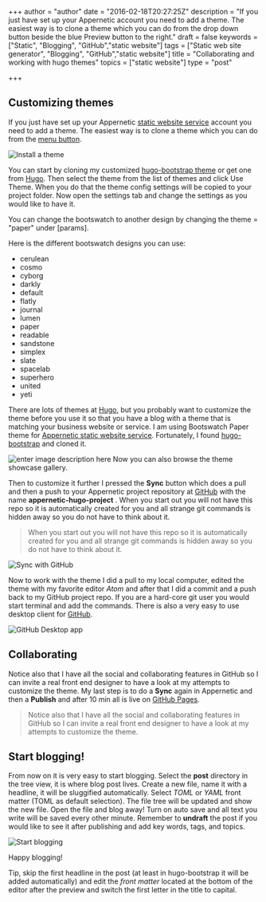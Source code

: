 +++
author = "author"
date = "2016-02-18T20:27:25Z"
description = "If you just have set up your Appernetic account you need to add a theme. The easiest way is to clone a theme which you can do from the drop down button beside the blue Preview button to the right."
draft = false
keywords = ["Static", "Blogging", "GitHub","static website"]
tags = ["Static web site generator", "Blogging", "GitHub","static website"]
title = "Collaborating and working with hugo themes"
topics = ["static website"]
type = "post"

+++
## Customizing themes
If you just have set up your Appernetic [static website service][1] account you need to add a theme. The easiest way is to clone a theme which you can do from the [menu button][2]. 

![Install a theme][3]

You can start by cloning my customized [hugo-bootstrap theme][4] or get one from [Hugo][5]. Then select the theme from the list of themes and click Use Theme. When you do that the theme config settings will be copied to your project folder. Now open the settings tab and change the settings as you would like to have it.

You can change the bootswatch to another design by changing the theme = "paper" under [params].

Here is the different bootswatch designs you can use:

 - cerulean
 - cosmo
 - cyborg
 - darkly
 - default
 - flatly
 - journal
 - lumen
 - paper
 - readable
 - sandstone
 - simplex
 - slate
 - spacelab
 - superhero
 - united
 - yeti 

There are lots of themes at [Hugo][6], but you probably want to customize the theme before you use it so that you have a blog with  a theme that is matching your business website or service. I am using Bootswatch Paper theme for [Appernetic static website service][7]. Fortunately, I found [hugo-bootstrap][8] and cloned it. 

![enter image description here][9]
Now you can also browse the theme showcase gallery.

Then to customize it further I pressed the **Sync** button which does a pull and then a push to your Appernetic project repository at [GitHub][10] with the name **appernetic-hugo-project** . When you start out you will not have this repo so it is automatically created for you and all strange git commands is hidden away so you do not have to think about it.

> When you start out you will not have this repo so it is automatically
> created for you and all strange git commands is hidden away so you do
> not have to think about it.

![Sync with GitHub][11]

Now to work with the theme I did a pull to my local computer, edited the theme with my favorite editor *Atom* and after that I did a commit and a push back to my GitHub project repo. If you are a hard-core git user you would start terminal and add the commands. There is also a very easy to use desktop client for [GitHub][12].

![GitHub Desktop app][13]

## Collaborating 
Notice also that I have all the social and collaborating features in GitHub so I can invite a real front end designer to have a look at my attempts to customize the theme. My last step is to do a **Sync** again in Appernetic and then a **Publish** and after 10 min all is live on [GitHub Pages][14].

> Notice also that I have all the social and collaborating features in
> GitHub so I can invite a real front end designer to have a look at my
> attempts to customize the theme.

## Start blogging!
From now on it is very easy to start blogging. Select the **post** directory in the tree view, it is where blog post lives. Create a new file,  name it with a headline, it will be sluggified automatically. Select *TOML* or *YAML* front matter (TOML as default selection). The file tree will be updated and show the new file. Open the file and blog away! Turn on auto save and all text you write will be saved every other minute. Remember to **undraft** the post if you would like to see it after publishing and  add key words, tags, and topics.

![Start blogging][15]

Happy blogging!

Tip, skip the first headline in the post (at least in hugo-bootstrap it will be added automatically) and edit the *front matter* located at the bottom of the editor after the preview and switch the first letter in the title to capital.
 


  [1]: https://appernetic.io
  [2]: https://appernetic.io/app/#/dashboard/list/themes
  [3]: https://res.cloudinary.com/appernetic/v1457304135/pig3qgwntchbkk0x9tab
  [4]: https://github.com/appernetic/hugo-bootstrap-mod.git
  [5]: http://themes.gohugo.io/
  [6]: http://themes.gohugo.io/
  [7]: https://appernetic.io
  [8]: https://github.com/mmrath/hugo-bootstrap
  [9]: https://res.cloudinary.com/appernetic/v1464371347/mgc1lnbrytafkitsjmma
  [10]: https://github.com/
  [11]: https://res.cloudinary.com/appernetic/v1457304341/htdhjub2yfcw4bpkzklw
  [12]: https://desktop.github.com/
  [13]: https://res.cloudinary.com/appernetic/v1457304455/tdsbe75348lm3dxa1csw
  [14]: https://appernetic.github.io/
  [15]: https://res.cloudinary.com/appernetic/v1457304529/clqxr6v6xhxum0jvqabz
